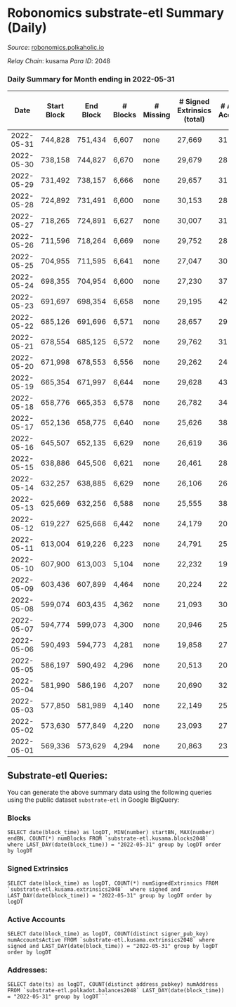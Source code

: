 # Robonomics substrate-etl Summary (Daily)

_Source_: [robonomics.polkaholic.io](https://robonomics.polkaholic.io)

*Relay Chain*: kusama
*Para ID*: 2048



### Daily Summary for Month ending in 2022-05-31


| Date | Start Block | End Block | # Blocks | # Missing | # Signed Extrinsics (total) | # Active Accounts | # Addresses with Balances | # Events | # Transfers | # XCM Transfers In | # XCM Transfers Out |
| ---- | ----------- | --------- | -------- | --------- | --------------------------- | ----------------- | ------------------------- | -------- | ----------- | ------------------ | ------------------- |
| 2022-05-31 | 744,828 | 751,434 | 6,607 | none  | 27,669 | 31 | 2,564 | 120,986 |   |   |   |
| 2022-05-30 | 738,158 | 744,827 | 6,670 | none  | 29,679 | 28 | 2,563 | 130,961 | 7 ($1,821.98) |   |   |
| 2022-05-29 | 731,492 | 738,157 | 6,666 | none  | 29,657 | 31 | 2,562 | 131,768 | 2 ($175.61) |   |   |
| 2022-05-28 | 724,892 | 731,491 | 6,600 | none  | 30,153 | 28 | 2,562 | 132,939 | 9 ($26,685.34) |   |   |
| 2022-05-27 | 718,265 | 724,891 | 6,627 | none  | 30,007 | 31 | 2,561 | 132,649 | 1 ($12.30) |   |   |
| 2022-05-26 | 711,596 | 718,264 | 6,669 | none  | 29,752 | 28 | 2,561 | 131,981 | 3  |   |   |
| 2022-05-25 | 704,955 | 711,595 | 6,641 | none  | 27,047 | 30 | 2,561 | 119,436 | 6  |   |   |
| 2022-05-24 | 698,355 | 704,954 | 6,600 | none  | 27,230 | 37 | 2,561 | 120,565 | 6 ($713.51) |   |   |
| 2022-05-23 | 691,697 | 698,354 | 6,658 | none  | 29,195 | 42 | 2,561 | 130,040 | 8 ($6,527.84) |   |   |
| 2022-05-22 | 685,126 | 691,696 | 6,571 | none  | 28,657 | 29 | 2,558 | 128,295 | 8 ($20.29) |   |   |
| 2022-05-21 | 678,554 | 685,125 | 6,572 | none  | 29,762 | 31 | 2,557 | 131,619 | 4 ($3.14) |   |   |
| 2022-05-20 | 671,998 | 678,553 | 6,556 | none  | 29,262 | 24 | 2,557 | 129,489 | 3 ($190.47) |   |   |
| 2022-05-19 | 665,354 | 671,997 | 6,644 | none  | 29,628 | 43 | 2,557 | 130,761 | 7 ($310.23) |   |   |
| 2022-05-18 | 658,776 | 665,353 | 6,578 | none  | 26,782 | 34 | 2,552 | 118,133 | 6 ($11,227.73) |   |   |
| 2022-05-17 | 652,136 | 658,775 | 6,640 | none  | 25,626 | 38 | 2,552 | 111,073 | 8 ($49.57) |   |   |
| 2022-05-16 | 645,507 | 652,135 | 6,629 | none  | 26,619 | 36 | 2,549 | 113,880 | 7 ($2,419.02) |   |   |
| 2022-05-15 | 638,886 | 645,506 | 6,621 | none  | 26,461 | 28 | 2,548 | 113,356 | 2 ($46.79) |   |   |
| 2022-05-14 | 632,257 | 638,885 | 6,629 | none  | 26,106 | 26 | 2,548 | 112,380 | 6 ($2,958.52) |   |   |
| 2022-05-13 | 625,669 | 632,256 | 6,588 | none  | 25,555 | 38 | 2,548 | 110,540 | 4  |   |   |
| 2022-05-12 | 619,227 | 625,668 | 6,442 | none  | 24,179 | 20 | 2,548 | 105,610 | 2 ($142.47) |   |   |
| 2022-05-11 | 613,004 | 619,226 | 6,223 | none  | 24,791 | 25 | 2,546 | 106,358 | 5 ($1,892.29) |   |   |
| 2022-05-10 | 607,900 | 613,003 | 5,104 | none  | 22,232 | 19 | 2,546 | 92,986 | 1  |   |   |
| 2022-05-09 | 603,436 | 607,899 | 4,464 | none  | 20,224 | 22 | 2,546 | 83,797 | 2  |   |   |
| 2022-05-08 | 599,074 | 603,435 | 4,362 | none  | 21,093 | 30 | 2,545 | 86,034 | 2 ($176.47) |   |   |
| 2022-05-07 | 594,774 | 599,073 | 4,300 | none  | 20,946 | 25 | 2,545 | 85,159 | 3  |   |   |
| 2022-05-06 | 590,493 | 594,773 | 4,281 | none  | 19,858 | 27 | 2,545 | 81,861 | 5 ($168.71) |   |   |
| 2022-05-05 | 586,197 | 590,492 | 4,296 | none  | 20,513 | 20 | 2,545 | 83,807 | 2  |   |   |
| 2022-05-04 | 581,990 | 586,196 | 4,207 | none  | 20,690 | 32 | 2,545 | 83,973 | 3  |   |   |
| 2022-05-03 | 577,850 | 581,989 | 4,140 | none  | 22,149 | 25 | 2,544 | 91,289 | 1 ($28.65) |   |   |
| 2022-05-02 | 573,630 | 577,849 | 4,220 | none  | 23,093 | 27 | 2,544 | 95,570 | 5 ($2,321.72) |   |   |
| 2022-05-01 | 569,336 | 573,629 | 4,294 | none  | 20,863 | 23 | 2,544 | 84,851 | 1 ($838.20) |   |   |

## Substrate-etl Queries:
You can generate the above summary data using the following queries using the public dataset `substrate-etl` in Google BigQuery:


### Blocks
```
SELECT date(block_time) as logDT, MIN(number) startBN, MAX(number) endBN, COUNT(*) numBlocks FROM `substrate-etl.kusama.blocks2048`  where LAST_DAY(date(block_time)) = "2022-05-31" group by logDT order by logDT
```


### Signed Extrinsics
```
SELECT date(block_time) as logDT, COUNT(*) numSignedExtrinsics FROM `substrate-etl.kusama.extrinsics2048`  where signed and LAST_DAY(date(block_time)) = "2022-05-31" group by logDT order by logDT
```


### Active Accounts
```
SELECT date(block_time) as logDT, COUNT(distinct signer_pub_key) numAccountsActive FROM `substrate-etl.kusama.extrinsics2048` where signed and LAST_DAY(date(block_time)) = "2022-05-31" group by logDT order by logDT
```


### Addresses:
```
SELECT date(ts) as logDT, COUNT(distinct address_pubkey) numAddress FROM `substrate-etl.polkadot.balances2048` LAST_DAY(date(block_time)) = "2022-05-31" group by logDT```

